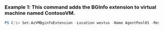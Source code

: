 ### Example 1: This command adds the BGInfo extension to virtual machine named ContosoVM.
```powershell
PS C:\> Set-AzVMBginfoExtension -Location westus -Name AgentPool01 -ResourceGroupName MyResourceGroup -TypeHandlerVersion $typeVersion -VMName VM01
```

